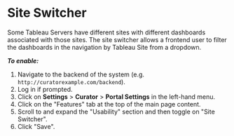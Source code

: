 # Site Switcher

Some Tableau Servers have different sites with different dashboards associated with those sites. The site switcher allows
a frontend user to filter the dashboards in the navigation by Tableau Site from a dropdown.

***To enable:***

1. Navigate to the backend of the system (e.g. `http://curatorexample.com/backend`).
2. Log in if prompted.
3. Click on **Settings** > **Curator** > **Portal Settings** in the left-hand menu.
4. Click on the "Features" tab at the top of the main page content.
5. Scroll to and expand the "Usability" section and then toggle on "Site Switcher".
6. Click "Save".

